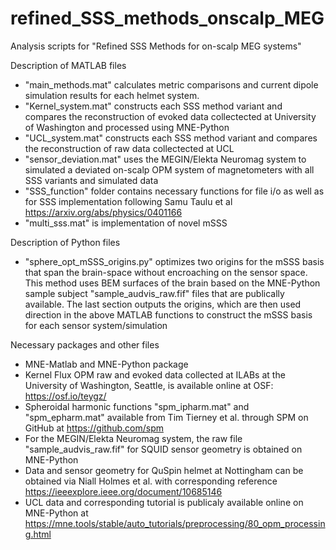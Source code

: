 # refined_SSS_methods_onscalp_MEG
Analysis scripts for "Refined SSS Methods for on-scalp MEG systems"

Description of MATLAB files
* "main_methods.mat" calculates metric comparisons and current dipole simulation results for each helmet system. 
* "Kernel_system.mat" constructs each SSS method variant and compares the reconstruction of evoked data collectected at University of Washington and processed using MNE-Python
* "UCL_system.mat" constructs each SSS method variant and compares the reconstruction of raw data collectected at UCL
* "sensor_deviation.mat" uses the MEGIN/Elekta Neuromag system to simulated a deviated on-scalp OPM system of magnetometers with all SSS variants and simulated data
* "SSS_function" folder contains necessary functions for file i/o as well as for SSS implementation following Samu Taulu et al https://arxiv.org/abs/physics/0401166
* "multi_sss.mat" is implementation of novel mSSS

Description of Python files
* "sphere_opt_mSSS_origins.py" optimizes two origins for the mSSS basis that span the brain-space without encroaching on the sensor space. This method uses BEM surfaces of the brain based on the MNE-Python sample subject "sample_audvis_raw.fif" files that are publically available. The last section outputs the origins, which are then used direction in the above MATLAB functions to construct the mSSS basis for each sensor system/simulation

Necessary packages and other files
* MNE-Matlab and MNE-Python package 
* Kernel Flux OPM raw and evoked data collected at ILABs at the University of Washington, Seattle, is available online at OSF: https://osf.io/teygz/
* Spheroidal harmonic functions "spm_ipharm.mat" and "spm_epharm.mat" available from Tim Tierney et al. through SPM on GitHub at https://github.com/spm
* For the MEGIN/Elekta Neuromag system, the raw file "sample_audvis_raw.fif" for SQUID sensor geometry is obtained on MNE-Python
* Data and sensor geometry for QuSpin helmet at Nottingham can be obtained via Niall Holmes et al. with corresponding reference https://ieeexplore.ieee.org/document/10685146
* UCL data and corresponding tutorial is publicaly available online on MNE-Python at https://mne.tools/stable/auto_tutorials/preprocessing/80_opm_processing.html

